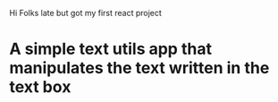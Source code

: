 Hi Folks late but got my first react project
# A simple text utils app that manipulates the text written in the text box
